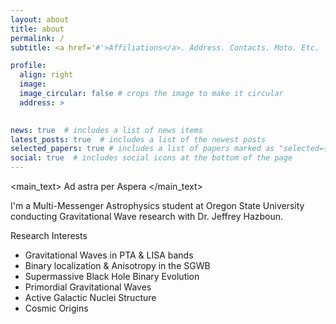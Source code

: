 ```yaml
---
layout: about
title: about
permalink: /
subtitle: <a href='#'>Affiliations</a>. Address. Contacts. Moto. Etc.

profile:
  align: right
  image:
  image_circular: false # crops the image to make it circular
  address: >
    

news: true  # includes a list of news items
latest_posts: true  # includes a list of the newest posts
selected_papers: true # includes a list of papers marked as "selected={true}"
social: true  # includes social icons at the bottom of the page
---
```

                
<main_text> Ad astra per Aspera </main_text>

I'm a Multi-Messenger Astrophysics student at Oregon State University conducting Gravitational Wave research with Dr. Jeffrey Hazboun.

Research Interests

- Gravitational Waves in PTA & LISA bands
- Binary localization &amp; Anisotropy in the SGWB
- Supermassive Black Hole Binary Evolution
- Primordial Gravitational Waves
- Active Galactic Nuclei Structure
- Cosmic Origins
